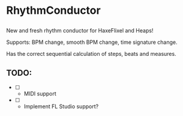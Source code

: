 # <p align="left"> RhythmConductor </p>

New and fresh rhythm conductor for HaxeFlixel and Heaps!

Supports: BPM change, smooth BPM change, time signature change.

Has the correct sequential calculation of steps, beats and measures.

## TODO:
- [ ] - MIDI support
- [ ] - Implement FL Studio support?
